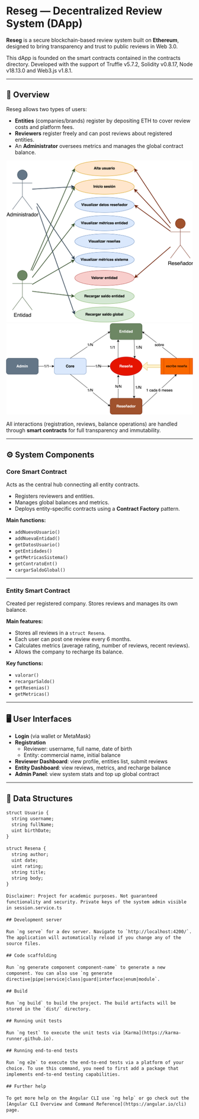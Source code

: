 # Reseg — Decentralized Review System (DApp)

**Reseg** is a secure blockchain-based review system built on **Ethereum**, designed to bring transparency and trust to public reviews in Web 3.0.

This dApp is founded on the smart contracts contained in the contracts directory. Developed with the support of Truffle v5.7.2, Solidity v0.8.17, Node v18.13.0 and Web3.js v1.8.1.

---

## 🧩 Overview
Reseg allows two types of users:
- **Entities** (companies/brands) register by depositing ETH to cover review costs and platform fees.
- **Reviewers** register freely and can post reviews about registered entities.
- An **Administrator** oversees metrics and manages the global contract balance.

![UML](assets/images/UML.png)
![ER](assets/images/ER.png)

All interactions (registration, reviews, balance operations) are handled through **smart contracts** for full transparency and immutability.

---

## ⚙️ System Components

### Core Smart Contract
Acts as the central hub connecting all entity contracts.
- Registers reviewers and entities.
- Manages global balances and metrics.
- Deploys entity-specific contracts using a **Contract Factory** pattern.

**Main functions:**
- `addNuevoUsuario()`
- `addNuevaEntidad()`
- `getDatosUsuario()`
- `getEntidades()`
- `getMetricasSistema()`
- `getContratoEnt()`
- `cargarSaldoGlobal()`

---

### Entity Smart Contract
Created per registered company. Stores reviews and manages its own balance.

**Main features:**
- Stores all reviews in a `struct Resena`.
- Each user can post one review every 6 months.
- Calculates metrics (average rating, number of reviews, recent reviews).
- Allows the company to recharge its balance.

**Key functions:**
- `valorar()`
- `recargarSaldo()`
- `getResenias()`
- `getMetricas()`

---

## 🖥️ User Interfaces
- **Login** (via wallet or MetaMask)
- **Registration**
  - Reviewer: username, full name, date of birth
  - Entity: commercial name, initial balance
- **Reviewer Dashboard**: view profile, entities list, submit reviews
- **Entity Dashboard**: view reviews, metrics, and recharge balance
- **Admin Panel**: view system stats and top up global contract

---

## 🧱 Data Structures
```solidity
struct Usuario {
  string username;
  string fullName;
  uint birthDate;
}

struct Resena {
  string author;
  uint date;
  uint rating;
  string title;
  string body;
}

Disclaimer: Project for academic purposes. Not guaranteed functionality and security. Private keys of the system admin visible in session.service.ts

## Development server

Run `ng serve` for a dev server. Navigate to `http://localhost:4200/`. The application will automatically reload if you change any of the source files.

## Code scaffolding

Run `ng generate component component-name` to generate a new component. You can also use `ng generate directive|pipe|service|class|guard|interface|enum|module`.

## Build

Run `ng build` to build the project. The build artifacts will be stored in the `dist/` directory.

## Running unit tests

Run `ng test` to execute the unit tests via [Karma](https://karma-runner.github.io).

## Running end-to-end tests

Run `ng e2e` to execute the end-to-end tests via a platform of your choice. To use this command, you need to first add a package that implements end-to-end testing capabilities.

## Further help

To get more help on the Angular CLI use `ng help` or go check out the [Angular CLI Overview and Command Reference](https://angular.io/cli) page.
